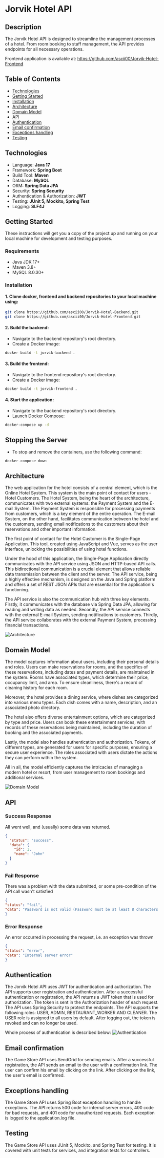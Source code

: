 # Jorvik Hotel API

## Description

The Jorvik Hotel API is designed to streamline the management processes 
of a hotel. From room booking to staff management, the API provides 
endpoints for all necessary operations.

Frontend application is available at: https://github.com/ascii00/Jorvik-Hotel-Frontend

## Table of Contents

* [Technologies](#technologies)
* [Getting Started](#getting-started)
* [Installation](#installation)
* [Architecture](#architecture)
* [Domain Model](#domain-model)
* [API](#api)
* [Authentication](#authentication)
* [Email confirmation](#email-confirmation)
* [Exceptions handling](#exceptions-handling)
* [Testing](#testing)

## Technologies

* Language: **Java 17**
* Framework: **Spring Boot**
* Build Tool: **Maven**
* Database: **MySQL**
* ORM: **Spring Data JPA**
* Security: **Spring Security**
* Authentication & Authorization: **JWT**
* Testing: **JUnit 5, Mockito, Spring Test**
* Logging: **SLF4J**

## Getting Started

These instructions will get you a copy of the project up and running on your local machine for development and testing purposes.

### Requirements

* Java JDK 17+
* Maven 3.8+
* MySQL 8.0.30+

### Installation

#### 1. Clone docker, frontend and backend repositories to your local machine using:
```bash
git clone https://github.com/ascii00/Jorvik-Hotel-Backend.git
git clone https://github.com/ascii00/Jorvik-Hotel-Frontend.git
```

#### 2. Build the backend:
- Navigate to the backend repository's root directory.
- Create a Docker image:
```bash
docker build -t jorvik-backend .
```

#### 3. Build the frontend:
- Navigate to the frontend repository's root directory.
- Create a Docker image:
```bash
docker build -t jorvik-frontend .
```

#### 4. Start the application:
- Navigate to the backend repository's root directory.
- Launch Docker Compose:

```bash
docker-compose up -d
```

## Stopping the Server

- To stop and remove the containers, use the following command:

```bash
docker-compose down
```

## Architecture

The web application for the hotel consists of a central element, which is the Online Hotel 
System. This system is the main point of contact for users - Hotel Customers. The Hotel System, 
being the heart of the architecture, communicates with two external systems: the Payment 
System and the E-mail System. The Payment System is responsible for processing payments from 
customers, which is a key element of the entire operation. The E-mail System, on the other 
hand, facilitates communication between the hotel and the customers, sending email 
notifications to the customers about their reservations and other important information.

The first point of contact for the Hotel Customer is the Single-Page Application. This tool, 
created using JavaScript and Vue, serves as the user interface, unlocking the possibilities 
of using hotel functions.

Under the hood of this application, the Single-Page Application directly communicates with
the API service using JSON and HTTP-based API calls. This bidirectional communication is a
crucial element that allows reliable data transmission between the client and the server.
The API service, being a highly effective mechanism, is designed on the Java and Spring
platform and offers a set of REST JSON APIs that are essential for the application's functioning.

The API service is also the communication hub with three key elements. Firstly, it 
communicates with the database via Spring Data JPA, allowing for reading and writing 
data as needed. Secondly, the API service connects with the external E-mail System, sending 
notifications to customers. Thirdly, the API service collaborates with the external 
Payment System, processing financial transactions.

![Architecture](https://i.imgur.com/RVPWS78.png)


## Domain Model

The model captures information about users, including their personal details and roles. Users 
can make reservations for rooms, and the specifics of these reservations, including dates and 
payment details, are maintained in the system. Rooms have associated types, which determine 
their price, occupancy limit, and area. To ensure cleanliness, there's a record of cleaning 
history for each room.

Moreover, the hotel provides a dining service, where dishes are categorized into various menu 
types. Each dish comes with a name, description, and an associated photo directory.

The hotel also offers diverse entertainment options, which are categorized by type and price. 
Users can book these entertainment services, with records of these reservations being maintained, 
including the duration of booking and the associated payments.

Lastly, the model also handles authentication and authorization. Tokens, of different types, 
are generated for users for specific purposes, ensuring a secure user experience. The roles 
associated with users dictate the actions they can perform within the system.

All in all, the model efficiently captures the intricacies of managing a modern hotel or 
resort, from user management to room bookings and additional services.

![Domain Model](https://i.imgur.com/8uWsAOb.png)

## API

### Success Response
All went well, and (usually) some data was returned.
```json
{
  "status": "success",
  "data": {
    "id": 1,
    "name": "John"
  }
}
```

### Fail Response
There was a problem with the data submitted, or some pre-condition of the API call wasn't satisfied
```json
{
"status": "fail",
"data": "Password is not valid (Password must be at least 8 characters long, contain at least one number, one uppercase and one lowercase letter)"
}
```

### Error Response
An error occurred in processing the request, i.e. an exception was thrown
```json
{
"status": "error",
"data": "Internal server error"
}
```

## Authentication

The Jorvik Hotel API uses JWT for authentication and authorization. The API supports user registration and authentication.
After a successful authentication or registration, the API returns a JWT token that is used for authorization. The token is sent in the
Authorization header of each request. The API uses Spring Security to protect the endpoints. The API supports the following
roles: USER, ADMIN, RESTAURANT_WORKER AND CLEANER. The USER role is assigned to all users by default. After logging out, 
the token is revoked and can no longer be used.

Whole process of authentication is described below:
![Authentication](https://i.ibb.co/C2bD1FZ/img-auth.png)

## Email confirmation

The Game Store API uses SendGrid for sending emails. After a successful registration, the API sends an email to the user
with a confirmation link. The user can confirm his email by clicking on the link. 
After clicking on the link, the user's email is confirmed.

## Exceptions handling

The Game Store API uses Spring Boot exception handling to handle exceptions. The API returns 500 code for internal
server errors, 400 code for bad requests, and 401 code for unauthorized requests. Each exception is 
logged to the application.log file.

## Testing

The Game Store API uses JUnit 5, Mockito, and Spring Test for testing. It is covered with unit tests for services, and
integration tests for controllers.

